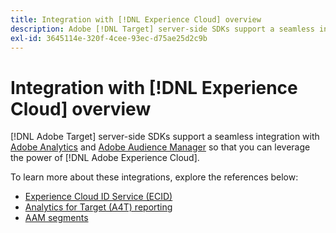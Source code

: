 ```yaml
---
title: Integration with [!DNL Experience Cloud] overview
description: Adobe [!DNL Target] server-side SDKs support a seamless integration with Adobe Analytics and Adobe Audience Manager so that you can leverage the power of Adobe Experience Cloud.
exl-id: 3645114e-320f-4cee-93ec-d75ae25d2c9b
---
```

# Integration with [!DNL Experience Cloud] overview

[!DNL Adobe Target] server-side SDKs support a seamless integration with [Adobe Analytics](https://business.adobe.com/products/analytics/adobe-analytics.html) and [Adobe Audience Manager](https://business.adobe.com/products/audience-manager/adobe-audience-manager.html) so that you can leverage the power of [!DNL Adobe Experience Cloud]. 

To learn more about these integrations, explore the references below:

* [Experience Cloud ID Service (ECID)](ecid.md)
* [Analytics for Target (A4T) reporting](a4t-reporting.md)
* [AAM segments](aam-segments.md)
